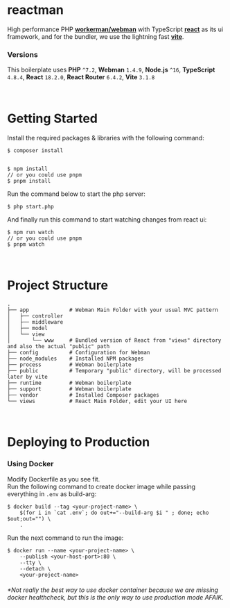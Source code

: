 # reactman

High performance PHP [**workerman/webman**](https://github.com/walkor/webman) with TypeScript [**react**](https://github.com/facebook/react) as its ui framework, and for the bundler, we use the lightning fast [**vite**](https://github.com/vitejs/vite).

### Versions

This boilerplate uses **PHP**  `^7.2`, **Webman** `1.4.9`, **Node.js** `^16`, **TypeScript** `4.8.4`, **React** `18.2.0`, **React Router** `6.4.2`, **Vite** `3.1.8`

<br>

# Getting Started

Install the required packages & libraries with the following command:
```
$ composer install


$ npm install
// or you could use pnpm
$ pnpm install
```

Run the command below to start the php server:
```
$ php start.php
```

And finally run this command to start watching changes from react ui:
```
$ npm run watch
// or you could use pnpm
$ pnpm watch
```

<br>

# Project Structure

```
.
├── app             # Webman Main Folder with your usual MVC pattern
│   ├── controller   
│   ├── middleware   
│   ├── model        
│   └── view         
│       └── www     # Bundled version of React from "views" directory and also the actual "public" path
├── config          # Configuration for Webman
├── node_modules    # Installed NPM packages
├── process         # Webman boilerplate
├── public          # Temporary "public" directory, will be processed later by vite
├── runtime         # Webman boilerplate
├── support         # Webman boilerplate
├── vendor          # Installed Composer packages
└── views           # React Main Folder, edit your UI here
```

<br>

# Deploying to Production

### Using Docker

Modify Dockerfile as you see fit.<br>
Run the following command to create docker image while passing everything in `.env` as build-arg:
```
$ docker build --tag <your-project-name> \
    $(for i in `cat .env`; do out+="--build-arg $i " ; done; echo $out;out="") \
    .
```
Run the next command to run the image:
```
$ docker run --name <your-project-name> \
    --publish <your-host-port>:80 \
    --tty \
    --detach \
    <your-project-name>
```
###### *Not really the best way to use docker container because we are missing docker healthcheck, but this is the only way to use production mode AFAIK.
